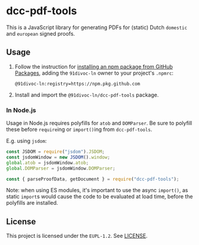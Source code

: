 # dcc-pdf-tools

This is a JavaScript library for generating PDFs for (static) Dutch `domestic` and `european` signed proofs.

## Usage

1. Follow the instruction for [installing an npm package from GitHub Packages](https://docs.github.com/en/packages/working-with-a-github-packages-registry/working-with-the-npm-registry#installing-a-package), adding the `91divoc-ln` owner to your project's `.npmrc`:
    ```
    @91divoc-ln:registry=https://npm.pkg.github.com
    ```
2. Install and import the `@91divoc-ln/dcc-pdf-tools` package.

### In Node.js

Usage in Node.js requires polyfills for `atob` and `DOMParser`. Be sure to polyfill these before `require`ing or `import()`ing from `dcc-pdf-tools`.

E.g. using `jsdom`:

```js
const JSDOM = require("jsdom").JSDOM;
const jsdomWindow = new JSDOM().window;
global.atob = jsdomWindow.atob;
global.DOMParser = jsdomWindow.DOMParser;

const { parseProofData, getDocument } = require("dcc-pdf-tools");
```

Note: when using ES modules, it's important to use the async `import()`, as static `import`s would cause the code to be evaluated at load time, before the polyfills are installed.

## License

This project is licensed under the `EUPL-1.2`. See [LICENSE](./LICENSE).

